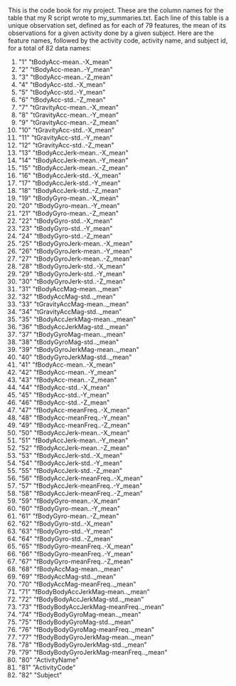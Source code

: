 This is the code book for my project. These are the column names for the table that  my R script wrote to my_summaries.txt.  Each line of this table is a unique observation set, defined as for each of 79 features, the mean of its observations for a given activity done by a given subject. Here are the feature names, followed by the activity code, activity name, and subject id, for a total of 82 data names:

1. "1" "tBodyAcc-mean..-X_mean"
1. "2" "tBodyAcc-mean..-Y_mean"
1. "3" "tBodyAcc-mean..-Z_mean"
1. "4" "tBodyAcc-std..-X_mean"
1. "5" "tBodyAcc-std..-Y_mean"
1. "6" "tBodyAcc-std..-Z_mean"
1. "7" "tGravityAcc-mean..-X_mean"
1. "8" "tGravityAcc-mean..-Y_mean"
1. "9" "tGravityAcc-mean..-Z_mean"
1. "10" "tGravityAcc-std..-X_mean"
1. "11" "tGravityAcc-std..-Y_mean"
1. "12" "tGravityAcc-std..-Z_mean"
1. "13" "tBodyAccJerk-mean..-X_mean"
1. "14" "tBodyAccJerk-mean..-Y_mean"
1. "15" "tBodyAccJerk-mean..-Z_mean"
1. "16" "tBodyAccJerk-std..-X_mean"
1. "17" "tBodyAccJerk-std..-Y_mean"
1. "18" "tBodyAccJerk-std..-Z_mean"
1. "19" "tBodyGyro-mean..-X_mean"
1. "20" "tBodyGyro-mean..-Y_mean"
1. "21" "tBodyGyro-mean..-Z_mean"
1. "22" "tBodyGyro-std..-X_mean"
1. "23" "tBodyGyro-std..-Y_mean"
1. "24" "tBodyGyro-std..-Z_mean"
1. "25" "tBodyGyroJerk-mean..-X_mean"
1. "26" "tBodyGyroJerk-mean..-Y_mean"
1. "27" "tBodyGyroJerk-mean..-Z_mean"
1. "28" "tBodyGyroJerk-std..-X_mean"
1. "29" "tBodyGyroJerk-std..-Y_mean"
1. "30" "tBodyGyroJerk-std..-Z_mean"
1. "31" "tBodyAccMag-mean.._mean"
1. "32" "tBodyAccMag-std.._mean"
1. "33" "tGravityAccMag-mean.._mean"
1. "34" "tGravityAccMag-std.._mean"
1. "35" "tBodyAccJerkMag-mean.._mean"
1. "36" "tBodyAccJerkMag-std.._mean"
1. "37" "tBodyGyroMag-mean.._mean"
1. "38" "tBodyGyroMag-std.._mean"
1. "39" "tBodyGyroJerkMag-mean.._mean"
1. "40" "tBodyGyroJerkMag-std.._mean"
1. "41" "fBodyAcc-mean..-X_mean"
1. "42" "fBodyAcc-mean..-Y_mean"
1. "43" "fBodyAcc-mean..-Z_mean"
1. "44" "fBodyAcc-std..-X_mean"
1. "45" "fBodyAcc-std..-Y_mean"
1. "46" "fBodyAcc-std..-Z_mean"
1. "47" "fBodyAcc-meanFreq..-X_mean"
1. "48" "fBodyAcc-meanFreq..-Y_mean"
1. "49" "fBodyAcc-meanFreq..-Z_mean"
1. "50" "fBodyAccJerk-mean..-X_mean"
1. "51" "fBodyAccJerk-mean..-Y_mean"
1. "52" "fBodyAccJerk-mean..-Z_mean"
1. "53" "fBodyAccJerk-std..-X_mean"
1. "54" "fBodyAccJerk-std..-Y_mean"
1. "55" "fBodyAccJerk-std..-Z_mean"
1. "56" "fBodyAccJerk-meanFreq..-X_mean"
1. "57" "fBodyAccJerk-meanFreq..-Y_mean"
1. "58" "fBodyAccJerk-meanFreq..-Z_mean"
1. "59" "fBodyGyro-mean..-X_mean"
1. "60" "fBodyGyro-mean..-Y_mean"
1. "61" "fBodyGyro-mean..-Z_mean"
1. "62" "fBodyGyro-std..-X_mean"
1. "63" "fBodyGyro-std..-Y_mean"
1. "64" "fBodyGyro-std..-Z_mean"
1. "65" "fBodyGyro-meanFreq..-X_mean"
1. "66" "fBodyGyro-meanFreq..-Y_mean"
1. "67" "fBodyGyro-meanFreq..-Z_mean"
1. "68" "fBodyAccMag-mean.._mean"
1. "69" "fBodyAccMag-std.._mean"
1. "70" "fBodyAccMag-meanFreq.._mean"
1. "71" "fBodyBodyAccJerkMag-mean.._mean"
1. "72" "fBodyBodyAccJerkMag-std.._mean"
1. "73" "fBodyBodyAccJerkMag-meanFreq.._mean"
1. "74" "fBodyBodyGyroMag-mean.._mean"
1. "75" "fBodyBodyGyroMag-std.._mean"
1. "76" "fBodyBodyGyroMag-meanFreq.._mean"
1. "77" "fBodyBodyGyroJerkMag-mean.._mean"
1. "78" "fBodyBodyGyroJerkMag-std.._mean"
1. "79" "fBodyBodyGyroJerkMag-meanFreq.._mean"
1. "80" "ActivityName"
1. "81" "ActivityCode"
1. "82" "Subject"
